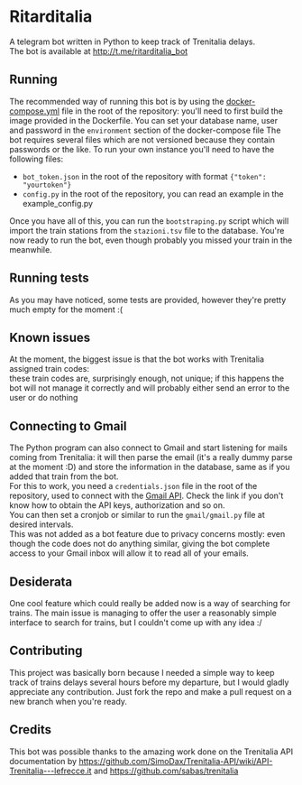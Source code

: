 # Ritarditalia
A telegram bot written in Python to keep track of Trenitalia delays.  
The bot is available at http://t.me/ritarditalia_bot  

## Running
The recommended way of running this bot is by using the [docker-compose.yml](https://docs.docker.com/compose/overview/)
file in the root of the repository: you'll need to first build the image provided in the Dockerfile. You can set your
database name, user and password in the `environment` section of the docker-compose file 
The bot requires several files which are not versioned because they contain passwords or the like. To run your own
instance you'll need to have the following files:
  * `bot_token.json` in the root of the repository with format `{"token": "yourtoken"}`  
  * `config.py` in the root of the repository, you can read an example in the example_config.py  

Once you have all of this, you can run the `bootstraping.py` script which will import the train stations from the
`stazioni.tsv` file to the database. You're now ready to run the bot, even though probably you missed your train
in the meanwhile.  
  
## Running tests
As you may have noticed, some tests are provided, however they're pretty much empty for the moment :(

## Known issues
At the moment, the biggest issue is that the bot works with Trenitalia assigned train codes:  
these train codes are, surprisingly enough, not unique; if this happens the bot will not manage it 
correctly and will probably either send an error to the user or do nothing

## Connecting to Gmail
The Python program can also connect to Gmail and start listening for mails coming from Trenitalia:
it will then parse the email (it's a really dummy parse at the moment :D) and store the information 
in the database, same as if you added that train from the bot.  
For this to work, you need a `credentials.json` file in the root of the repository, used to connect 
with the [Gmail API](https://developers.google.com/gmail/api/). Check the link if you don't know how to obtain
the API keys, authorization and so on.  
You can then set a cronjob or similar to run the `gmail/gmail.py` file at desired intervals.  
This was not added as a bot feature due to privacy concerns mostly: even though the code does not do anything similar,
giving the bot complete access to your Gmail inbox will allow it to read all of your emails.

## Desiderata
One cool feature which could really be added now is a way of searching for trains. 
The main issue is managing to offer the user a reasonably simple interface
to search for trains, but I couldn't come up with any idea :/

## Contributing
This project was basically born because I needed a simple way to keep track of trains delays several hours before my 
departure, but I would gladly appreciate any contribution. Just fork the repo and make a pull request on a new branch 
when you're ready.  

## Credits
This bot was possible thanks to the amazing work done on the Trenitalia API documentation by https://github.com/SimoDax/Trenitalia-API/wiki/API-Trenitalia---lefrecce.it and https://github.com/sabas/trenitalia
